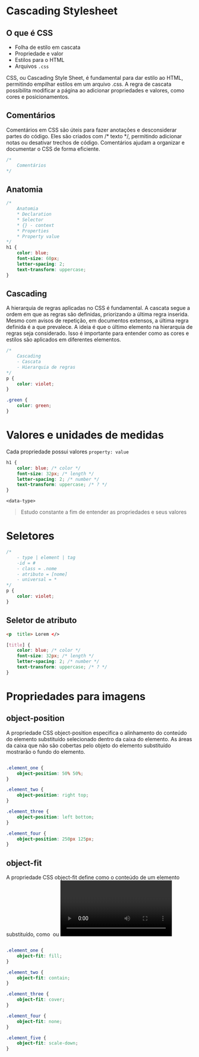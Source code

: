 # Cascading Stylesheet

## O que é CSS  

- Folha de estilo em cascata
- Propriedade e valor
- Estilos para o HTML
- Arquivos `.css`

CSS, ou Cascading Style Sheet, é fundamental para dar estilo ao HTML, permitindo empilhar estilos em um arquivo .css. A regra de cascata possibilita modificar a página ao adicionar propriedades e valores, como cores e posicionamentos.

## Comentários

Comentários em CSS são úteis para fazer anotações e desconsiderar partes do código. Eles são criados com /* texto */, permitindo adicionar notas ou desativar trechos de código. Comentários ajudam a organizar e documentar o CSS de forma eficiente.

```css
/*
    Comentários
*/
```

## Anatomia

```css
/*
    Anatomia
    * Declaration
    * Selector
    * {} - context
    * Properties
    * Property value
*/
h1 {
    color: blue;
    font-size: 60px;
    letter-spacing: 2;
    text-transform: uppercase;
}
```
## Cascading

A hierarquia de regras aplicadas no CSS é fundamental. A cascata segue a ordem em que as regras são definidas, priorizando a última regra inserida. Mesmo com avisos de repetição, em documentos extensos, a última regra definida é a que prevalece. A ideia é que o último elemento na hierarquia de regras seja considerado. Isso é importante para entender como as cores e estilos são aplicados em diferentes elementos.

```css
/*
    Cascading
    - Cascata
    - Hierarquia de regras
*/
p {
    color: violet;
}

.green {
    color: green;
}
```
# Valores e unidades de medidas

Cada propriedade possui valores
`property: value`

```css
h1 {
    color: blue; /* color */
    font-size: 32px; /* length */
    letter-spacing: 2; /* number */
    text-transform: uppercase; /* ? */
}
```
`<data-type>`
> Estudo constante a fim de entender as propriedades e seus valores

# Seletores
```css
/*
    - type | element | tag
    -id = #
    - class = .nome
    - atributo = [nome]
    - universal = *
*/
p {
    color: violet;
}
```
## Seletor de atributo

```html
<p  title> Lorem </>
```
```css
[title] {
    color: blue; /* color */
    font-size: 32px; /* length */
    letter-spacing: 2; /* number */
    text-transform: uppercase; /* ? */
}
```
# Propriedades para imagens
## object-position  

A propriedade CSS object-position especifica o alinhamento do conteúdo do elemento substituído selecionado dentro da caixa do elemento. As áreas da caixa que não são cobertas pelo objeto do elemento substituído mostrarão o fundo do elemento.  

```css

.element_one {
    object-position: 50% 50%;
}

.element_two {
    object-position: right top;
}

.element_three {
    object-position: left bottom;
}

.element_four {
    object-position: 250px 125px;
}
```
## object-fit

A propriedade CSS object-fit define como o conteúdo de um elemento substituído, como <img> ou <video>, deve ser redimensionado para caber em seu contêiner.  
```css

.element_one {
    object-fit: fill;
}

.element_two {
    object-fit: contain;
}

.element_three {
    object-fit: cover;
}

.element_four {
    object-fit: none;
}

.element_five {
    object-fit: scale-down;
}
```
